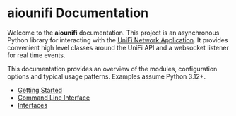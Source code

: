 # aiounifi Documentation

Welcome to the **aiounifi** documentation. This project is an asynchronous Python library for interacting with the [UniFi Network Application](https://ui.com/). It provides convenient high level classes around the UniFi API and a websocket listener for real time events.

This documentation provides an overview of the modules, configuration options and typical usage patterns. Examples assume Python 3.12+.

- [Getting Started](usage.md)
- [Command Line Interface](cli.md)
- [Interfaces](interfaces.md)

